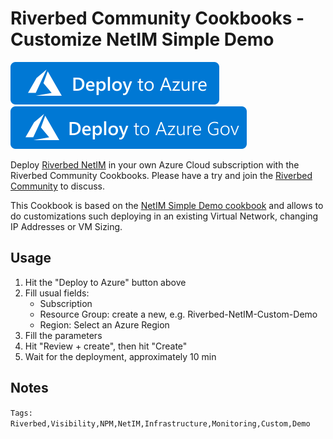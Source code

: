 # Riverbed Community Cookbooks - Customize NetIM Simple Demo

[![Deploy to Azure](https://raw.githubusercontent.com/Azure/azure-quickstart-templates/master/1-CONTRIBUTION-GUIDE/images/deploytoazure.svg?sanitize=true)](https://portal.azure.com/#create/Microsoft.Template/uri/https%3A%2F%2Fraw.githubusercontent.com%2Friverbed%2FRiverbed-Community-Toolkit%2Fmaster%2FNetIM%2FAzure-Cloud-Cookbooks%2F101-netim-simple-demo%2Fnestedtemplates%2Friverbed-community-toolkit%2Fnetim-simple%2Fazuredeploy.json) [![Deploy to Azure Gov](https://raw.githubusercontent.com/Azure/azure-quickstart-templates/master/1-CONTRIBUTION-GUIDE/images/deploytoazuregov.svg?sanitize=true)](https://portal.azure.us/#create/Microsoft.Template/uri/https%3A%2F%2Fraw.githubusercontent.com%2Friverbed%2FRiverbed-Community-Toolkit%2Fmaster%2FNetIM%2FAzure-Cloud-Cookbooks%2F101-netim-simple-demo%2Fnestedtemplates%2Friverbed-community-toolkit%2Fnetim-simple%2Fazuredeploy.json)

Deploy [Riverbed NetIM](https://www.riverbed.com/products/npm/netim) in your own Azure Cloud subscription with the Riverbed Community Cookbooks.
Please have a try and join the [Riverbed Community](https://community.riverbed.com/) to discuss.

This Cookbook is based on the [NetIM Simple Demo cookbook](../101-netim-simple-demo) and allows to do customizations such deploying in an existing Virtual Network, changing IP Addresses or VM Sizing.

## Usage

1. Hit the "Deploy to Azure" button above
2. Fill usual fields:
    - Subscription
    - Resource Group: create a new, e.g. Riverbed-NetIM-Custom-Demo
    - Region: Select an Azure Region
3. Fill the parameters
4. Hit "Review + create", then hit "Create"
5. Wait for the deployment, approximately 10 min

## Notes

`Tags: Riverbed,Visibility,NPM,NetIM,Infrastructure,Monitoring,Custom,Demo`
